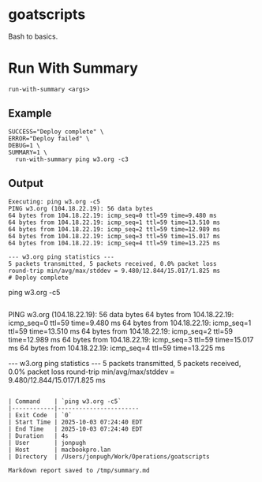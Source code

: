 # goatscripts
Bash to basics.

# Run With Summary

`run-with-summary <args>`

## Example

```shell
SUCCESS="Deploy complete" \
ERROR="Deploy failed" \
DEBUG=1 \
SUMMARY=1 \
  run-with-summary ping w3.org -c3
```

## Output
```shell
Executing: ping w3.org -c5
PING w3.org (104.18.22.19): 56 data bytes
64 bytes from 104.18.22.19: icmp_seq=0 ttl=59 time=9.480 ms
64 bytes from 104.18.22.19: icmp_seq=1 ttl=59 time=13.510 ms
64 bytes from 104.18.22.19: icmp_seq=2 ttl=59 time=12.989 ms
64 bytes from 104.18.22.19: icmp_seq=3 ttl=59 time=15.017 ms
64 bytes from 104.18.22.19: icmp_seq=4 ttl=59 time=13.225 ms

--- w3.org ping statistics ---
5 packets transmitted, 5 packets received, 0.0% packet loss
round-trip min/avg/max/stddev = 9.480/12.844/15.017/1.825 ms
# Deploy complete
```
ping w3.org -c5
```

```
PING w3.org (104.18.22.19): 56 data bytes
64 bytes from 104.18.22.19: icmp_seq=0 ttl=59 time=9.480 ms
64 bytes from 104.18.22.19: icmp_seq=1 ttl=59 time=13.510 ms
64 bytes from 104.18.22.19: icmp_seq=2 ttl=59 time=12.989 ms
64 bytes from 104.18.22.19: icmp_seq=3 ttl=59 time=15.017 ms
64 bytes from 104.18.22.19: icmp_seq=4 ttl=59 time=13.225 ms

--- w3.org ping statistics ---
5 packets transmitted, 5 packets received, 0.0% packet loss
round-trip min/avg/max/stddev = 9.480/12.844/15.017/1.825 ms
```

| Command    | `ping w3.org -c5`
|------------|-----------------------
| Exit Code  | `0`
| Start Time | 2025-10-03 07:24:40 EDT
| End Time   | 2025-10-03 07:24:40 EDT
| Duration   | 4s
| User       | jonpugh 
| Host       | macbookpro.lan
| Directory  | /Users/jonpugh/Work/Operations/goatscripts

Markdown report saved to /tmp/summary.md
```

